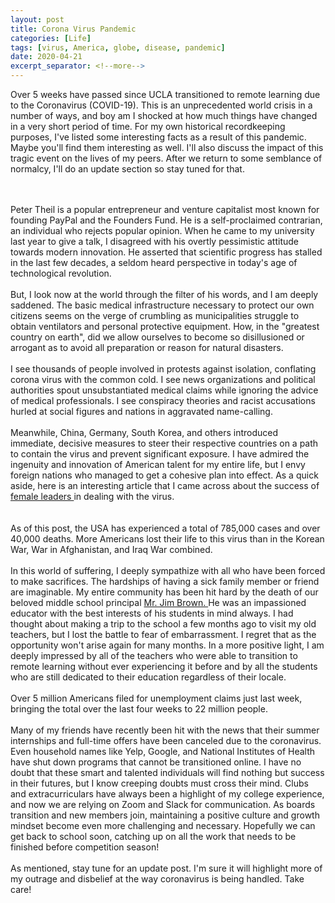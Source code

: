 ```yaml
---
layout: post
title: Corona Virus Pandemic
categories: [Life]
tags: [virus, America, globe, disease, pandemic]
date: 2020-04-21
excerpt_separator: <!--more-->
---
```


Over 5 weeks have passed since UCLA transitioned to remote learning due to the Coronavirus (COVID-19). This is an unprecedented world crisis in a number of ways, and boy am I shocked at how much things have changed in a very short period of time. For my own historical recordkeeping purposes, I've listed some interesting facts as a result of this pandemic. Maybe you'll find them interesting as well. I'll also discuss the impact of this tragic event on the lives of my peers. After we return to some semblance of normalcy, I'll do an update section so stay tuned for that. 
<!--more-->
<br/><br/>
Peter Theil is a popular entrepreneur and venture capitalist most known for founding PayPal and the Founders Fund. He is a self-proclaimed contrarian, an individual who rejects popular opinion. When he came to my university last year to give a talk, I disagreed with his overtly pessimistic attitude towards modern innovation. He asserted that scientific progress has stalled in the last few decades, a seldom heard perspective in today's age of technological revolution. 
<br/><br/>
But, I look now at the world through the filter of his words, and I am deeply saddened. The basic medical infrastructure necessary to protect our own citizens seems on the verge of crumbling as municipalities struggle to obtain ventilators and personal protective equipment. How, in the "greatest country on earth", did we allow ourselves to become so disillusioned or arrogant as to avoid all preparation or reason for natural disasters. 
<br/><br/>
I see thousands of people involved in protests against isolation, conflating corona virus with the common cold. I see news organizations and political authorities spout unsubstantiated medical claims while ignoring the advice of medical professionals. I see conspiracy theories and racist accusations hurled at social figures and nations in aggravated name-calling. 
<br/><br/>
Meanwhile, China, Germany, South Korea, and others introduced immediate, decisive measures to steer their respective countries on a path to contain the virus and prevent significant exposure. I have admired the ingenuity and innovation of American talent for my entire life, but I envy foreign nations who managed to get a cohesive plan into effect. As a quick aside, here is an interesting article that I came across about the success of <a href="https://www.forbes.com/sites/avivahwittenbergcox/2020/04/13/what-do-countries-with-the-best-coronavirus-reponses-have-in-common-women-leaders/#1d9999e63dec"> female leaders </a> in dealing with the virus.  
<br/><br/>
As of this post, the USA has experienced a total of 785,000 cases and over 40,000 deaths. More Americans lost their life to this virus than in the Korean War, War in Afghanistan, and Iraq War combined. 
<br/><br/>
In this world of suffering, I deeply sympathize with all who have been forced to make sacrifices. The hardships of having a sick family member or friend are imaginable. My entire community has been hit hard by the death of our beloved middle school principal <a href="https://patch.com/new-jersey/caldwells/caldwell-school-loses-principal-cornonavirus-jim-brown"> Mr. Jim Brown. </a> He was an impassioned educator with the best interests of his students in mind always. I had thought about making a trip to the school a few months ago to visit my old teachers, but I lost the battle to fear of embarrassment. I regret that as the opportunity won't arise again for many months. In a more positive light, I am deeply impressed by all of the teachers who were able to transition to remote learning without ever experiencing it before and by all the students who are still dedicated to their education regardless of their locale. 
<br/><br/>
Over 5 million Americans filed for unemployment claims just last week, bringing the total over the last four weeks to 22 million people. 
<br/><br/>
Many of my friends have recently been hit with the news that their summer internships and full-time offers have been canceled due to the coronavirus. Even household names like Yelp, Google, and National Institutes of Health have shut down programs that cannot be transitioned online. I have no doubt that these smart and talented individuals will find nothing but success in their futures, but I know creeping doubts must cross their mind. Clubs and extracurriculars have always been a highlight of my college experience, and now we are relying on Zoom and Slack for communication. As boards transition and new members join, maintaining a positive culture and growth mindset become even more challenging and necessary. Hopefully we can get back to school soon, catching up on all the work that needs to be finished before competition season! 
<br/><br/>
As mentioned, stay tune for an update post. I'm sure it will highlight more of my outrage and disbelief at the way coronavirus is being handled. Take care!

